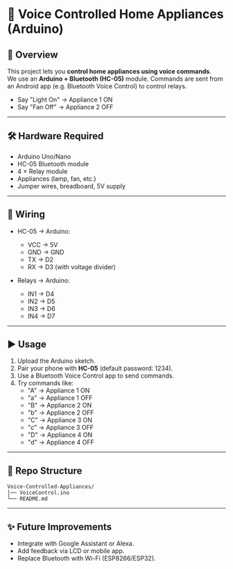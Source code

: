# 🎤 Voice Controlled Home Appliances (Arduino)

## 📌 Overview
This project lets you **control home appliances using voice commands**.  
We use an **Arduino + Bluetooth (HC-05)** module. Commands are sent from an Android app (e.g. Bluetooth Voice Control) to control relays.

- Say "Light On" → Appliance 1 ON  
- Say "Fan Off" → Appliance 2 OFF  

---

## 🛠️ Hardware Required
- Arduino Uno/Nano  
- HC-05 Bluetooth module  
- 4 × Relay module  
- Appliances (lamp, fan, etc.)  
- Jumper wires, breadboard, 5V supply  

---

## 🔌 Wiring
- HC-05 → Arduino:  
  - VCC → 5V  
  - GND → GND  
  - TX → D2  
  - RX → D3 (with voltage divider)  

- Relays → Arduino:  
  - IN1 → D4  
  - IN2 → D5  
  - IN3 → D6  
  - IN4 → D7  

---

## ▶️ Usage
1. Upload the Arduino sketch.  
2. Pair your phone with **HC-05** (default password: 1234).  
3. Use a Bluetooth Voice Control app to send commands.  
4. Try commands like:  
   - "A" → Appliance 1 ON  
   - "a" → Appliance 1 OFF  
   - "B" → Appliance 2 ON  
   - "b" → Appliance 2 OFF  
   - "C" → Appliance 3 ON  
   - "c" → Appliance 3 OFF  
   - "D" → Appliance 4 ON  
   - "d" → Appliance 4 OFF  

---

## 📂 Repo Structure
```
Voice-Controlled-Appliances/
│── VoiceControl.ino
└── README.md
```

---

## ✨ Future Improvements
- Integrate with Google Assistant or Alexa.  
- Add feedback via LCD or mobile app.  
- Replace Bluetooth with Wi-Fi (ESP8266/ESP32).  
